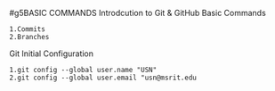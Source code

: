 #g5BASIC COMMANDS
Introdcution to Git & GitHub
Basic Commands

    1.Commits
    2.Branches

Git Initial Configuration

    1.git config --global user.name "USN"
    2.git config --global user.email "usn@msrit.edu
